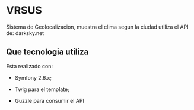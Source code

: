 VRSUS
=====

Sistema de Geolocalizacion, muestra el clima segun la ciudad utiliza el API de:
darksky.net

Que tecnologia utiliza
----------------------

Esta realizado con:

  * Symfony 2.6.x;

  * Twig para el template;

  * Guzzle para consumir el API
